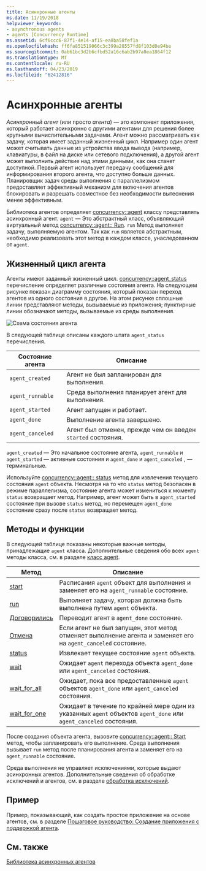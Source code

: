 ```yaml
---
title: Асинхронные агенты
ms.date: 11/19/2018
helpviewer_keywords:
- asynchronous agents
- agents [Concurrency Runtime]
ms.assetid: 6cf6ccc6-87f1-4e14-af15-ea8ba58fef1a
ms.openlocfilehash: ff6fa851519066c3c399a28557fd8f103d0e94be
ms.sourcegitcommit: 0ab61bc3d2b6cfbd52a16c6ab2b97a8ea1864f12
ms.translationtype: MT
ms.contentlocale: ru-RU
ms.lasthandoff: 04/23/2019
ms.locfileid: "62412816"
---
```

# <a name="asynchronous-agents"></a>Асинхронные агенты

*Асинхронный агент* (или просто *агента*) — это компонент приложения, который работает асинхронно с другими агентами для решения более крупными вычислительными задачами. Агент можно рассматривать как задачу, которая имеет заданный жизненный цикл. Например один агент может считывать данные из устройства ввода вывода (например, клавиатуры, в файл на диске или сетевого подключения), а другой агент может выполнить действие над этими данными, как она станет доступной. Первый агент использует передачу сообщений для информирования второго агента, что доступно больше данных. Планировщик задач среды выполнения с параллелизмом предоставляет эффективный механизм для включения агентов блокировать и разрешать совместное без необходимости вытеснения менее эффективным.

Библиотека агентов определяет [concurrency::agent](../../parallel/concrt/reference/agent-class.md) классу представлять асинхронный агент. `agent` — Это абстрактный класс, объявляющий виртуальный метод [concurrency::agent:: Run](reference/agent-class.md#run). `run` Метод выполняет задачу, выполняемую агентом. Так как `run` является абстрактным, необходимо реализовать этот метод в каждом классе, унаследованном от `agent`.

## <a name="agent-life-cycle"></a>Жизненный цикл агента

Агенты имеют заданный жизненный цикл. [concurrency::agent_status](reference/concurrency-namespace-enums.md#agent_status) перечисление определяет различные состояния агента. На следующем рисунке показан диаграмму состояния, который показан переход агентов из одного состояния в другое. На этом рисунке сплошные линии представляют методы, вызываемые из приложения; пунктирные линии обозначают методы, вызываемые из среды выполнения.

![Схема состояния агента](../../parallel/concrt/media/agentstate.png "схема состояния агента")

В следующей таблице описаны каждого штата `agent_status` перечисления.

|Состояние агента|Описание|
|-----------------|-----------------|
|`agent_created`|Агент не был запланирован для выполнения.|
|`agent_runnable`|Среда выполнения планирует агент для выполнения.|
|`agent_started`|Агент запущен и работает.|
|`agent_done`|Выполнение агента завершено.|
|`agent_canceled`|Агент был отменен, прежде чем он введен `started` состояния.|

`agent_created` — Это начальное состояние агента, `agent_runnable` и `agent_started` — активные состояния и `agent_done` и `agent_canceled` , — терминальные.

Используйте [concurrency::agent:: status](reference/agent-class.md#status) метод для извлечения текущего состояния `agent` объекта. Несмотря на то что `status` метод безопасен в режиме параллелизма, состояние агента может измениться к моменту `status` возвращает метод. Например, агент может быть в `agent_started` состояние при вызове `status` метод, но перемещен `agent_done` состояние сразу после `status` возвращает метод.

## <a name="methods-and-features"></a>Методы и функции

В следующей таблице показаны некоторые важные методы, принадлежащие `agent` класса. Дополнительные сведения обо всех `agent` методы класса, см. в разделе [класс agent](../../parallel/concrt/reference/agent-class.md).

|Метод|Описание|
|------------|-----------------|
|[start](reference/agent-class.md#start)|Расписания `agent` объект для выполнения и заменяет его на `agent_runnable` состояние.|
|[run](reference/agent-class.md#run)|Выполняет задачу, которая должна быть выполнена путем `agent` объекта.|
|[Договорились](reference/agent-class.md#done)|Переводит агент в `agent_done` состояние.|
|[Отмена](../../parallel/concrt/cancellation-in-the-ppl.md#cancel)|Если агент не был запущен, этот метод отменяет выполнение агента и заменяет его на `agent_canceled` состояние.|
|[status](reference/agent-class.md#status)|Извлекает текущее состояние `agent` объекта.|
|[wait](reference/agent-class.md#wait)|Ожидает `agent` перехода объекта `agent_done` или `agent_canceled` состояния.|
|[wait_for_all](reference/agent-class.md#wait_for_all)|Ожидает, пока все предоставленные `agent` объектов `agent_done` или `agent_canceled` состояния.|
|[wait_for_one](reference/agent-class.md#wait_for_one)|Ожидает в течение по крайней мере один из указанных `agent` объектов `agent_done` или `agent_canceled` состояния.|

После создания объекта агента, вызовите [concurrency::agent:: Start](reference/agent-class.md#start) метод, чтобы запланировать его выполнение. Среда выполнения вызывает `run` метод после планирования агента и заменяет его на `agent_runnable` состояние.

Среда выполнения не управляет исключениями, которые выдают асинхронных агентов. Дополнительные сведения об обработке исключений и агентов, см. в разделе [обработка исключений](../../parallel/concrt/exception-handling-in-the-concurrency-runtime.md).

## <a name="example"></a>Пример

Пример, показывающий, как создать простое приложение на основе агентов, см. в разделе [Пошаговое руководство: Создание приложения с поддержкой агента](../../parallel/concrt/walkthrough-creating-an-agent-based-application.md).

## <a name="see-also"></a>См. также

[Библиотека асинхронных агентов](../../parallel/concrt/asynchronous-agents-library.md)
